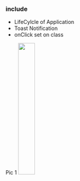 ### include

- LifeCylcle of Application
- Toast Notification
- onClick set on class
<tr style="border: 1px solid black;">
  <td style="border: 1px solid black;">Pic 1</td>
<tr>
<tr>
  <td>
    <img src="https://i.ibb.co/wgrVWKN/Screenshot-2021-09-19-15-06-25-173-com-hamma-lifecycleapp.jpg" style="width: 30%;"/>
  </td>
<tr>
